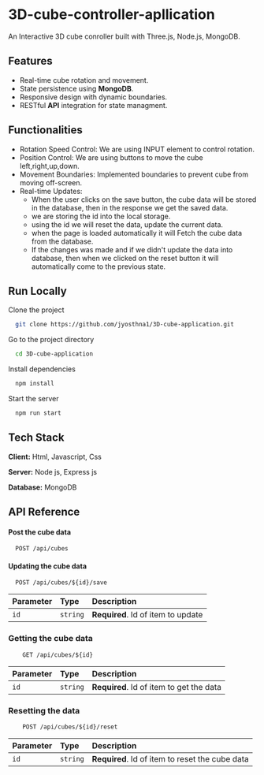
# 3D-cube-controller-apllication

An Interactive 3D cube conroller built with Three.js, Node.js, MongoDB.


## Features

- Real-time cube rotation and movement.
- State persistence using **MongoDB**.
- Responsive design with dynamic boundaries.
- RESTful **API** integration for state managment.


## Functionalities

- Rotation Speed Control: We are using INPUT element to control rotation.
- Position Control: We are using buttons to move the cube left,right,up,down.
- Movement Boundaries: Implemented boundaries to prevent cube from moving off-screen.
- Real-time Updates:  
    - When the user clicks on the save button, the cube data will be stored in the database, then in the response we get the saved data.
    - we are storing the id into the local storage.
    - using the id we will reset the data, update the current data.
    - when the page is loaded automatically it will Fetch the cube data from the database. 
    - If the changes was made and if we didn't update the data into database, then when we clicked on the reset button it will automatically come to the previous state.
## Run Locally

Clone the project

```bash
  git clone https://github.com/jyosthna1/3D-cube-application.git
```

Go to the project directory

```bash
  cd 3D-cube-application
```

Install dependencies

```bash
  npm install
```

Start the server

```bash
  npm run start
```


## Tech Stack

**Client:** Html, Javascript, Css

**Server:** Node js, Express js

**Database:** MongoDB


## API Reference

#### Post the cube data

```http
  POST /api/cubes
```

#### Updating the cube data

```http
  POST /api/cubes/${id}/save
```

| Parameter | Type     | Description                       |
| :-------- | :------- | :-------------------------------- |
| `id`      | `string` | **Required**. Id of item to update |

### Getting the cube data

```http
    GET /api/cubes/${id}
```

| Parameter | Type     | Description                       |
| :-------- | :------- | :-------------------------------- |
| `id`      | `string` | **Required**. Id of item to get the data |

### Resetting the data

```http
    POST /api/cubes/${id}/reset

```

| Parameter | Type     | Description                       |
| :-------- | :------- | :-------------------------------- |
| `id`      | `string` | **Required**. Id of item to reset the cube data |



